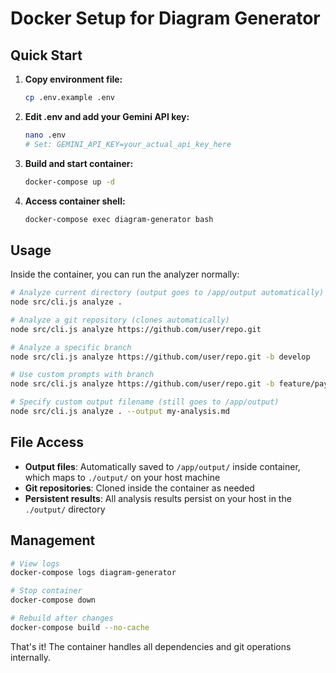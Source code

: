 # Docker Setup for Diagram Generator

## Quick Start

1. **Copy environment file:**
   ```bash
   cp .env.example .env
   ```

2. **Edit .env and add your Gemini API key:**
   ```bash
   nano .env
   # Set: GEMINI_API_KEY=your_actual_api_key_here
   ```

3. **Build and start container:**
   ```bash
   docker-compose up -d
   ```

4. **Access container shell:**
   ```bash
   docker-compose exec diagram-generator bash
   ```

## Usage

Inside the container, you can run the analyzer normally:

```bash
# Analyze current directory (output goes to /app/output automatically)
node src/cli.js analyze .

# Analyze a git repository (clones automatically)
node src/cli.js analyze https://github.com/user/repo.git

# Analyze a specific branch
node src/cli.js analyze https://github.com/user/repo.git -b develop

# Use custom prompts with branch
node src/cli.js analyze https://github.com/user/repo.git -b feature/payments --prompt "Create a sequence diagram"

# Specify custom output filename (still goes to /app/output)
node src/cli.js analyze . --output my-analysis.md
```

## File Access

- **Output files**: Automatically saved to `/app/output/` inside container, which maps to `./output/` on your host machine
- **Git repositories**: Cloned inside the container as needed
- **Persistent results**: All analysis results persist on your host in the `./output/` directory

## Management

```bash
# View logs
docker-compose logs diagram-generator

# Stop container
docker-compose down

# Rebuild after changes
docker-compose build --no-cache
```

That's it! The container handles all dependencies and git operations internally.
